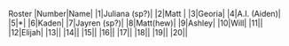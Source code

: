 Roster 
|Number|Name|
|1|Juliana (sp?)|
|2|Matt | 
|3|Georia|
|4|A.I. (Aiden)|
|5|*|
|6|Kaden|
|7|Jayren (sp?)|
|8|Matt(hew)|
|9|Ashley|
|10|Will|
|11||
|12|Elijah|
|13||
|14||
|15||
|16||
|17||
|18||
|19||
|20||
